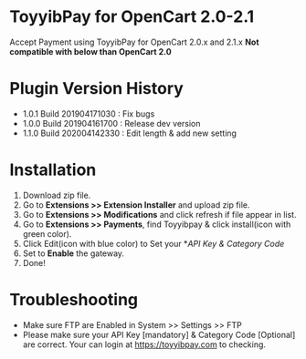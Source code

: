 # ToyyibPay for OpenCart 2.0-2.1

Accept Payment using ToyyibPay for OpenCart 2.0.x and 2.1.x
**Not compatible with below than OpenCart 2.0** 

# Plugin Version History

* 1.0.1 Build 201904171030 : Fix bugs
* 1.0.0 Build 201904161700 : Release dev version
* 1.1.0 Build 202004142330 : Edit length & add new setting

# Installation

1. Download zip file.
2. Go to **Extensions >> Extension Installer** and upload zip file.
3. Go to **Extensions >> Modifications** and click refresh if file appear in list.
4. Go to **Extensions >> Payments**, find Toyyibpay & click install(icon with green color).
3. Click Edit(icon with blue color) to Set your **API Key & Category Code*
4. Set to **Enable** the gateway.
5. Done!

# Troubleshooting

* Make sure FTP are Enabled in System >> Settings >> FTP
* Please make sure your API Key [mandatory] & Category Code [Optional] are correct.  Your can login at https://toyyibpay.com to checking.

